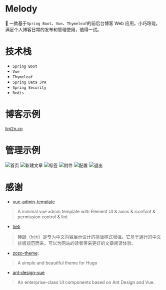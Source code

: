 # Melody
🎵 一款基于`Spring Boot`、`Vue`、`Thymeleaf`的前后台博客 Web 应用，小巧玲珑，满足个人博客日常的发布和管理使用，值得一试。

# 技术栈

- `Spring Boot`
- `Vue`
- `Thymeleaf`
- `Spring Data JPA`
- `Spring Security`
- `Redis`

# 博客示例

[linj2n.cn](http://linj2n.cn)

# 管理示例

![首页](http://qiniuyunimage.cdn.linj2n.cn/home_page_demo_of_melody.gif)
![新建文章](http://qiniuyunimage.cdn.linj2n.cn/new_post_page_demo_of_melody.gif)
![标签](http://qiniuyunimage.cdn.linj2n.cn/tag_page_demo_of_melody.gif)
![附件](http://qiniuyunimage.cdn.linj2n.cn/attachment_page_demo_of_melody.gif)
![配置](http://qiniuyunimage.cdn.linj2n.cn/setting_page_demo_of_melody.gif)
![退出](http://qiniuyunimage.cdn.linj2n.cn/logout_page_demo_of_melody.gif)

# 感谢

- [vue-admin-template](https://github.com/PanJiaChen/vue-admin-template)

> A minimal vue admin template with Element UI & axios & iconfont & permission control & lint

- [heti](https://github.com/sivan/heti)

> 赫蹏（hètí）是专为中文内容展示设计的排版样式增强。它基于通行的中文排版规范而来，可以为网站的读者带来更好的文章阅读体验。


- [zozo-theme](https://github.com/varkai/hugo-theme-zozo): 

> A simple and beautiful theme for Hugo


- [ant-design-vue](https://github.com/vueComponent/ant-design-vue)

> An enterprise-class UI components based on Ant Design and Vue.

